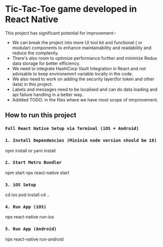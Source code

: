 # Tic-Tac-Toe game developed in React Native
This project has significant potential for improvement:- 
- We can break the project into more UI tool kit and functional ( or modular) components to enhance maintainability and readability and reduce the complexity.
- There's also room to optimize performance further and minimize Redux data storage for better efficiency.
- We need to integrate HashiCorp Vault Integration in React and not advisable to keep environemnrt variable locally in the code.
- We also need to work on adding the security layer(for token and other data) in this project.
- Labels and messages need to be localised and can do data loading and api failure handling in a better way.
- Addded TODO: in the files where we have most scope of imrprovement.


## How to run this project

### `Full React Native Setup via Terminal (iOS + Android)`

### `1. Install Dependencies (Mininim node version should be 18)`
npm install or yarn install


### `2. Start Metro Bundler`
npm start npx react-native start


### `3. iOS Setup`
cd ios
pod install
cd ..

### `4. Run App (iOS)`
npx react-native run-ios

### `5. Run App (Android)`
npx react-native run-android
